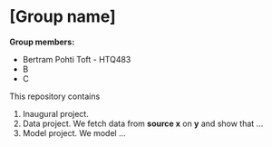 # \[Group name\]

**Group members:**
- Bertram Pohti Toft - HTQ483
- B
- C

This repository contains  
1. Inaugural project. 
2. Data project. We fetch data from **source x** on **y** and show that ...
3. Model project. We model ...
